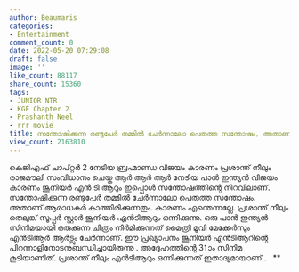 ```yaml
---
author: Beaumaris
categories:
- Entertainment
comment_count: 0
date: 2022-05-20 07:29:08
draft: false
image: ''
like_count: 88117
share_count: 15360
tags:
- JUNIOR NTR
- KGF Chapter 2
- Prashanth Neel
- rrr movie
title: സന്തോഷിക്കുന്ന രണ്ടുപേർ തമ്മിൽ ചേർന്നാലോ പെരുത്ത സന്തോഷം, അതാണ് ആരാധകർ കാത്തിരിക്കുന്നതും
view_count: 2163810
---
```


കെജിഎഫ് ചാപ്റ്റർ 2 നേടിയ ബ്രഹ്മാണ്ഡ വിജയം കാരണം പ്രശാന്ത് നീലും രാജമൗലി സംവിധാനം ചെയ്ത ആർ ആർ ആർ നേടിയ പാൻ ഇന്ത്യൻ വിജയം കാരണം ജൂനിയർ എൻ ടി ആറും ഇപ്പൊൾ സന്തോഷത്തിന്റെ നിറവിലാണ്. സന്തോഷിക്കുന്ന രണ്ടുപേർ തമ്മിൽ ചേർന്നാലോ പെരുത്ത സന്തോഷം. അതാണ് ആരാധകർ കാത്തിരിക്കുന്നതും. കാരണം എന്തെന്നല്ലേ. പ്രശാന്ത് നീലും തെലുങ്ക് സൂപ്പർ സ്റ്റാർ ജൂനിയർ എൻടിആറും ഒന്നിക്കുന്നു. ഒരു പാൻ ഇന്ത്യൻ സിനിമയായി ഒരുക്കുന്ന ചിത്രം നിർമിക്കുന്നത് മൈത്രി മൂവി മേക്കേർസും എൻടിആർ ആർട്സും ചേർന്നാണ്. ഈ പ്രഖ്യാപനം ജൂനിയർ എൻടിആറിന്റെ പിറന്നാളിനോടനുബന്ധിച്ചായിരുന്നു . അദ്ദേഹത്തിന്റെ 31ാം സിനിമ കൂടിയാണിത്. പ്രശാന്ത് നീലും എൻടിആറും ഒന്നിക്കുന്നത് ഇതാദ്യമായാണ് . &nbsp; **
